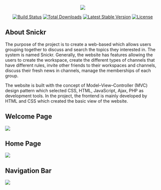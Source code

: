 <p align="center"><img src="https://laravel.com/assets/img/components/logo-laravel.svg"></p>

<p align="center">
<a href="https://travis-ci.org/laravel/framework"><img src="https://travis-ci.org/laravel/framework.svg" alt="Build Status"></a>
<a href="https://packagist.org/packages/laravel/framework"><img src="https://poser.pugx.org/laravel/framework/d/total.svg" alt="Total Downloads"></a>
<a href="https://packagist.org/packages/laravel/framework"><img src="https://poser.pugx.org/laravel/framework/v/stable.svg" alt="Latest Stable Version"></a>
<a href="https://packagist.org/packages/laravel/framework"><img src="https://poser.pugx.org/laravel/framework/license.svg" alt="License"></a>
</p>

## About Snickr

The purpose of the project is to create a web-based which allows users grouping together to discuss and search the topics they interested in. The system is named Snickr. Generally, the website has features allowing the users to create the workspace, create the different types of channels that have different rules, invite other friends to their workspaces and channels, discuss their fresh news in channels, manage the memberships of each group.

The website is built with the concept of Model–View–Controller (MVC) design pattern which selected CSS, HTML, JavaScript, Ajax, PHP as development tools. In the project, the frontend is mainly developed by HTML and CSS which created the basic view of the website.


## Welcome Page
<p><img src="https://salakri.s3.amazonaws.com/Snickr_welcomepage.png"></p>


## Home Page
<p><img src="https://salakri.s3.amazonaws.com/Snickr_homepage.png"></p>


## Navigation Bar
<p><img src="https://salakri.s3.amazonaws.com/Snickr_NavigationBar.png"></p>
